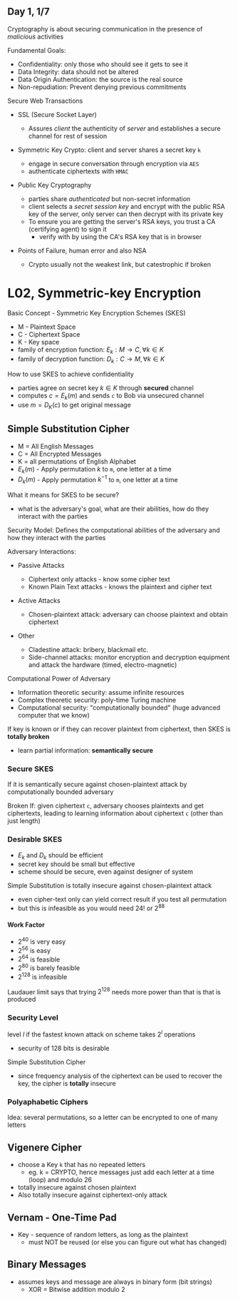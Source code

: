 ## Day 1, 1/7

Cryptography is about securing communication in the presence of *malicious* activities

Fundamental Goals:
- Confidentiality: only those who should see it gets to see it
- Data Integrity: data should not be altered
- Data Origin Authentication: the source is the real source
- Non-repudiation: Prevent denying previous commitments

Secure Web Transactions
- SSL (Secure Socket Layer)
  - Assures *client* the authenticity of *server* and establishes a secure channel for rest of session
- Symmetric Key Crypto: client and server shares a secret key `k`
  - engage in secure conversation through encryption via `AES`
  - authenticate ciphertexts with `HMAC`
- Public Key Cryptography
  - parties share *authenticated* but non-secret information
  - client selects a *secret session key* and encrypt with the public RSA key of the server, only server can then decrypt with its private key
  - To ensure you are getting the server's RSA keys, you trust a CA (certifying agent) to sign it
    - verify with by using the CA's RSA key that is in browser

- Points of Failure, human error and also NSA
  - Crypto usually not the weakest link, but catestrophic if broken


# L02, Symmetric-key Encryption

Basic Concept - Symmetric Key Encryption Schemes (SKES)
- M - Plaintext Space
- C - Ciphertext Space
- K - Key space
- family of encryption function: $E_k : M \rightarrow C, \forall k \in K$
- family of decryption function: $D_k : C \rightarrow M, \forall k \in K$

How to use SKES to achieve confidentiality
- parties agree on secret key $k \in K$ through **secured** channel
- computes $c = E_k(m)$ and sends `c` to Bob via unsecured channel
- use $m = D_K(c)$ to get original message

## Simple Substitution Cipher
- M = All English Messages
- C = All Encrypted Messages
- K = all permutations of English Alphabet
- $E_k(m)$ - Apply permutation $k$ to `m`, one letter at a time
- $D_k(m)$ - Apply permutation $k^{-1}$ to `m`, one letter at a time

What it means for SKES to be secure?
- what is the adversary's goal, what are their abilities, how do they interact with the parties

Security Model: Defines the computational abilities of the adversary and how they interact with the parties

Adversary Interactions:
- Passive Attacks
  - Ciphertext only attacks - know some cipher text
  - Known Plain Text attacks - knows the plaintext and cipher text

- Active Attacks
  - Chosen-plaintext attack: adversary can choose plaintext and obtain ciphertext

- Other
  - Cladestine attack: bribery, blackmail etc.
  - Side-channel attacks: monitor encryption and decryption equipment and attack the hardware (timed, electro-magnetic)

Computational Power of Adversary
- Information theoretic security: assume infinite resources
- Complex theoretic security: poly-time Turing machine
- Computational security: "computationally bounded" (huge advanced computer that we know)

If key is known or if they can recover plaintext from ciphertext, then SKES is **totally broken**
- learn partial information: **semantically secure**

### Secure SKES
If it is semantically secure against chosen-plaintext attack by computationally bounded adversary

Broken If: given ciphertext `c`, adversary chooses plaintexts and get ciphertexts, leading to learning information about ciphertext `c` (other than just length)

### Desirable SKES
- $E_k$ and $D_k$ should be efficient
- secret key should be small but effective
- scheme should be secure, even against designer of system

Simple Substitution is totally insecure against chosen-plaintext attack
- even cipher-text only can yield correct result if you test all permutation
- but this is infeasible as you would need $24!$ or $2^{88}$

#### Work Factor
- $2^{40}$ is very easy
- $2^{56}$ is easy
- $2^{64}$ is feasible
- $2^{80}$ is barely feasible
- $2^{128}$ is infeasible

Laudauer limit says that trying $2^{128}$ needs more power than that is that is produced

### Security Level
level $l$ if the fastest known attack on scheme takes $2^l$ operations
- security of 128 bits is desirable

Simple Substitution Cipher
- since frequency analysis of the ciphertext can be used to recover the key, the cipher is **totally** insecure

### Polyaphabetic Ciphers
Idea: several permutations, so a letter can be encrypted to one of many letters

## Vigenere Cipher
- choose a Key `k` that has no repeated letters
  - eg. k = CRYPTO, hence messages just add each letter at a time (loop) and modulo 26
- totally insecure against chosen plaintext
- Also totally insecure against ciphertext-only attack

## Vernam - One-Time Pad
- Key - sequence of random letters, as long as the plaintext
  - must NOT be reused (or else you can figure out what has changed)

## Binary Messages
- assumes keys and message are always in binary form (bit strings)
  - XOR = Bitwise addition modulo 2




